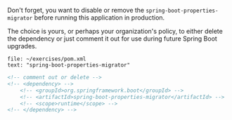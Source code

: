 Don't forget, you want to disable or remove the `spring-boot-properties-migrator` before running this application in production.

The choice is yours, or perhaps your organization's policy, to either delete the dependency or just comment it out for use during future Spring Boot upgrades.

```editor:select-matching-text
file: ~/exercises/pom.xml
text: "spring-boot-properties-migrator"
```

```xml
<!-- comment out or delete -->
<!-- <dependency> -->
    <!-- <groupId>org.springframework.boot</groupId> -->
    <!-- <artifactId>spring-boot-properties-migrator</artifactId> -->
    <!-- <scope>runtime</scope> -->
<!-- </dependency> -->
```
